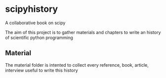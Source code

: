 # scipyhistory
A collaborative book on scipy

The aim of this project is to gather materials and chapters to write an history of scientific python programming

## Material

The material folder is intented to collect every reference, book, article, interview useful to write this history

